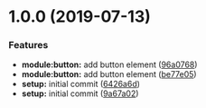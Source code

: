 <a name="1.0.0"></a>
# 1.0.0 (2019-07-13)


### Features

* **module:button:** add button element ([96a0768](https://github.com/anuteja/ng-ui/commit/96a0768))
* **module:button:** add button element ([be77e05](https://github.com/anuteja/ng-ui/commit/be77e05))
* **setup:** initial commit ([6426a6d](https://github.com/anuteja/ng-ui/commit/6426a6d))
* **setup:** initial commit ([9a67a02](https://github.com/anuteja/ng-ui/commit/9a67a02))

